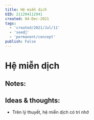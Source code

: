 ```yaml
---
title: Hệ miễn dịch
UID: 211204112941
created: 04-Dec-2021
tags:
  - 'created/2021/Jul/11'
  - 'seed🥜'
  - 'permanent/concept'
publish: False
---
```

# Hệ miễn dịch

## Notes:


## Ideas & thoughts:
- Trên lý thuyết, hệ miễn dịch có trí nhớ
